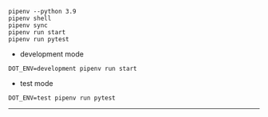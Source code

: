 ```
pipenv --python 3.9
pipenv shell
pipenv sync
pipenv run start
pipenv run pytest
```


- development mode
```
DOT_ENV=development pipenv run start
```

- test mode
```
DOT_ENV=test pipenv run pytest
```


--- 
